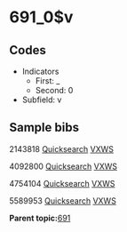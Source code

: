 # 691\_0$v

## Codes

-   Indicators
    -   First: \_
    -   Second: 0
-   Subfield: v

## Sample bibs

2143818 [Quicksearch](https://search.library.yale.edu/catalog/2143818) [VXWS](http://prodorbis.library.yale.edu:7014/vxws/GetHoldingsService?bibId=2143818)

4092800 [Quicksearch](https://search.library.yale.edu/catalog/4092800) [VXWS](http://prodorbis.library.yale.edu:7014/vxws/GetHoldingsService?bibId=4092800)

4754104 [Quicksearch](https://search.library.yale.edu/catalog/4754104) [VXWS](http://prodorbis.library.yale.edu:7014/vxws/GetHoldingsService?bibId=4754104)

5589953 [Quicksearch](https://search.library.yale.edu/catalog/5589953) [VXWS](http://prodorbis.library.yale.edu:7014/vxws/GetHoldingsService?bibId=5589953)

**Parent topic:**[691](../../tags/691/691.md)

